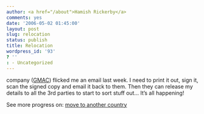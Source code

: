 ```yaml
---
author: <a href="/about">Hamish Rickerby</a>
comments: yes
date: '2006-05-02 01:45:00'
layout: post
slug: relocation
status: publish
title: Relocation
wordpress_id: '93'
? ''
: - Uncategorized
---
```


<div><div><p>company (<a href="http://www.gmacglobalrelocation.com/">GMAC</a>) flicked me an email last week.  I need to print it out, sign it, scan the signed copy and email it back to them.  Then they can release my details to all the 3rd parties to start to sort stuff out&#8230;  It&#8217;s all happening!</p></div><div>See more progress on: <a href="http://www.43things.com/people/progress/rickerbh?on=1827180">move to another country</a></div></div>